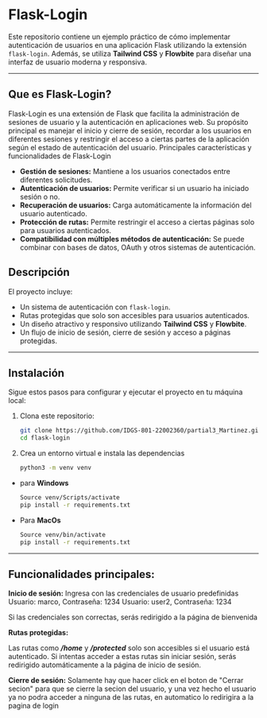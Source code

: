 # Flask-Login

Este repositorio contiene un ejemplo práctico de cómo implementar autenticación de usuarios en una aplicación Flask utilizando la extensión `flask-login`. Además, se utiliza **Tailwind CSS** y **Flowbite** para diseñar una interfaz de usuario moderna y responsiva.

---

## Que es Flask-Login?
Flask-Login es una extensión de Flask que facilita la administración de sesiones de usuario y la autenticación en aplicaciones web. Su propósito principal es manejar el inicio y cierre de sesión, recordar a los usuarios en diferentes sesiones y restringir el acceso a ciertas partes de la aplicación según el estado de autenticación del usuario.
Principales características y funcionalidades de Flask-Login
- **Gestión de sesiones:** Mantiene a los usuarios conectados entre diferentes solicitudes.
- **Autenticación de usuarios:** Permite verificar si un usuario ha iniciado sesión o no.
- **Recuperación de usuarios:** Carga automáticamente la información del usuario autenticado.
- **Protección de rutas:** Permite restringir el acceso a ciertas páginas solo para usuarios autenticados.
- **Compatibilidad con múltiples métodos de autenticación:** Se puede combinar con bases de datos, OAuth y otros sistemas de autenticación.



## Descripción

El proyecto incluye:
- Un sistema de autenticación con `flask-login`.
- Rutas protegidas que solo son accesibles para usuarios autenticados.
- Un diseño atractivo y responsivo utilizando **Tailwind CSS** y **Flowbite**.
- Un flujo de inicio de sesión, cierre de sesión y acceso a páginas protegidas.

---

## Instalación

Sigue estos pasos para configurar y ejecutar el proyecto en tu máquina local:

1. Clona este repositorio:
   ```bash
   git clone https://github.com/IDGS-801-22002360/partial3_Martinez.git
   cd flask-login

2. Crea un entorno virtual e instala las dependencias
    ```bash
    python3 -m venv venv
- para **Windows**
    ```bash
    Source venv/Scripts/activate
    pip install -r requirements.txt
    
- Para **MacOs**
    ```bash  
    Source venv/bin/activate
    pip install -r requirements.txt
___

## Funcionalidades principales:
**Inicio de sesión:**
Ingresa con las credenciales de usuario predefinidas
Usuario: marco, Contraseña: 1234
Usuario: user2, Contraseña: 1234

Si las credenciales son correctas, serás redirigido a la página de bienvenida

**Rutas protegidas:**

Las rutas como ***/home*** y ***/protected*** solo son accesibles si el usuario está autenticado.
Si intentas acceder a estas rutas sin iniciar sesión, serás redirigido automáticamente a la página de inicio de sesión.

**Cierre de sesión:**
Solamente hay que hacer click en el boton de "Cerrar secion" para que se cierre la secion del usuario, y una vez hecho el
usuario ya no podra acceder a ninguna de las rutas, en automatico lo redirigira a la pagina de login


